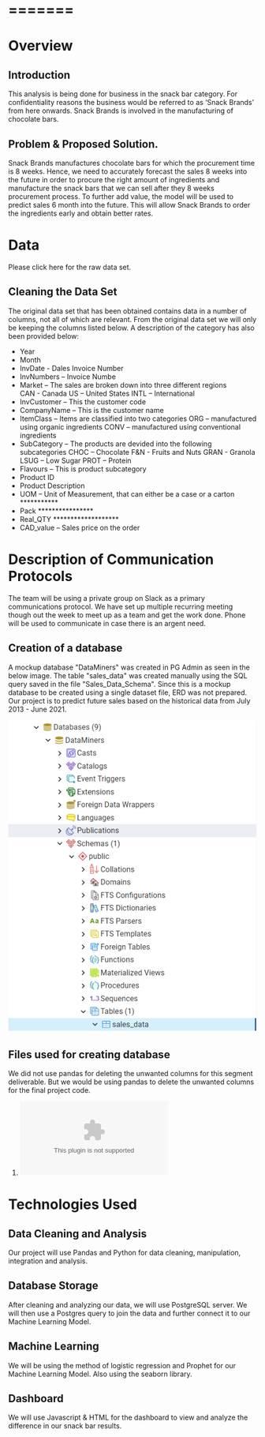 =======
=======
# Overview
## Introduction
This analysis is being done for business in the snack bar category. For confidentiality reasons the business would be referred to as ‘Snack Brands’ from here onwards. Snack Brands is involved in the manufacturing of chocolate bars. 
## Problem & Proposed Solution.
Snack Brands manufactures chocolate bars for which the procurement time is 8 weeks. Hence, we need to accurately forecast the sales 8 weeks into the future in order to procure the right amount of ingredients and manufacture the snack bars that we can sell after they 8 weeks procurement process. 
To further add value, the model will be used to predict sales 6 month into the future. This will allow Snack Brands to order the ingredients early and obtain better rates.
# Data
Please click here for the raw data set.
## Cleaning the Data Set
The original data set that has been obtained contains data in a number of columns, not all of which are relevant. From the original data set we will only be keeping the columns listed below. A description of the category has also been provided below:

* Year
* Month 
* InvDate - Dales Invoice Number
* InvNumbers – Invoice Numbe
* Market – The sales are broken down into three different regions	
CAN - Canada
US – United States
INTL – International
* InvCustomer – This the customer code
* CompanyName – This is the customer name
* ItemClass – Items are classified into two categories
ORG – manufactured using organic ingredients
CONV – manufactured using conventional ingredients
* SubCategory – The products are devided into the following subcategories
CHOC – Chocolate
F&N - Fruits and Nuts
GRAN - Granola 
LSUG – Low Sugar
PROT – Protein
* Flavours – This is product subcategory
* Product ID
* Product Description
* UOM – Unit of Measurement, that can either be a case or a carton ***********
* Pack ****************
* Real_QTY *******************
* CAD_value – Sales price on the order
# Description of Communication Protocols
The team will be using a private group on Slack as a primary communications protocol. We have set up multiple recurring meeting though out the week to meet up as a team and get the work done. Phone will be used to communicate in case there is an argent need.

## Creation of a database

A mockup database "DataMiners" was created in PG Admin as seen in the below image. The table "sales_data" was created manually using the SQL query saved in the file "Sales_Data_Schema". Since this is a mockup database to be created using a single dataset file, ERD was not prepared. Our project is to predict future sales based on the historical data from July 2013 - June 2021.

![Image](https://github.com/shayanafzal/DataMiners/blob/yashodhan/DataMiners_DB.png)

## Files used for creating database

We did not use pandas for deleting the unwanted columns for this segment deliverable. But we would be using pandas to delete the unwanted columns for the final project code.

1) ![Sales_Data - Only the columns we need](https://github.com/shayanafzal/DataMiners/blob/yashodhan/Sales_Data%20-%20Only%20the%20columns%20we%20need.csv)

# Technologies Used
## Data Cleaning and Analysis
Our project will use Pandas and Python for data cleaning, manipulation, integration and analysis. 

## Database Storage
After cleaning and analyzing our data, we will use PostgreSQL server. We will then use a Postgres query to join the data and further connect it to our Machine Learning Model.

## Machine Learning
We will be using the method of logistic regression and Prophet for our Machine Learning Model. Also using the seaborn library. 

## Dashboard
We will use Javascript & HTML for the dashboard to view and analyze the difference in our snack bar results.


